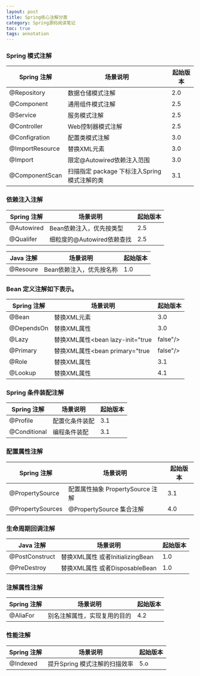 ```yaml
---
layout: post
title: Spring核心注解分类
category: Spring源码阅读笔记
toc: true
tags: annotation
---
```


### Spring 模式注解

 Spring 注解 | 场景说明 | 起始版本 
-----------|-----|-------
@Repository|数据仓储模式注解|2.0
@Component|通用组件模式注解|2.5
@Service |服务模式注解|2.5
@Controller|Web控制器模式注解|2.5
@Configration|配置类模式注解|3.0
@ImportResource|替换XML元素<import>|3.0
@Import|限定@Autowired依赖注入范围|3.0
@ComponentScan|扫描指定 package 下标注入Spring模式注解的类 |3.1

### 依赖注入注解

 Spring 注解 | 场景说明 | 起始版本 
-----------|-----|-------
@Autowired|Bean依赖注入，优先按类型|2.5
@Qualifer|细粒度的@Autowired依赖查找|2.5

 Java 注解 | 场景说明 | 起始版本 
-----------|-----|-------
@Resoure|Bean依赖注入，优先按名称|1.0

### Bean 定义注解如下表示。

 Spring 注解 | 场景说明 | 起始版本 
-----------|-----|-------
@Bean |替换XML元素<bean>|3.0
@DependsOn|替换XML属性<bean depends-on="..."/>|3.0
@Lazy|替换XML属性<bean lazy-init="true|false"/>|3.0
@Primary|替换XML属性<bean primary="true|false"/>|3.0
@Role|替换XML属性<bean role="..."/>|3.1
@Lookup|替换XML属性<bean lookup-method="..."/>|4.1

### Spring 条件装配注解

 Spring 注解 | 场景说明 | 起始版本 
-----------|-----|-------
@Profile | 配置化条件装配|3.1
@Conditional |编程条件装配|3.1

### 配置属性注解

 Spring 注解 | 场景说明 | 起始版本 
-----------|-----|-------
@PropertySource|配置属性抽象 PropertySource 注解|3.1
@PropertySources|@PropertySource 集合注解|4.0

### 生命周期回调注解

 Java 注解 | 场景说明 | 起始版本 
-----------|-----|-------
@PostConstruct|替换XML属性 <bean init-method="..."/>或者InitializingBean|1.0
@PreDestroy| 替换XML属性 <bean destroy-method="..."/>或者DisposableBean|1.0

### 注解属性注解

 Spring 注解 | 场景说明 | 起始版本 
-----------|-----|-------
@AliaFor|别名注解属性，实现复用的目的 | 4.2

### 性能注解

Spring 注解 | 场景说明 | 起始版本 
-----------|-----|-------
@Indexed | 提升Spring 模式注解的扫描效率|5.o
